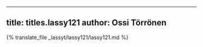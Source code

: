 
---
title: titles.lassy121
author: Ossi Törrönen
---
{% translate_file _lassyt/lassy121/lassy121.md %}